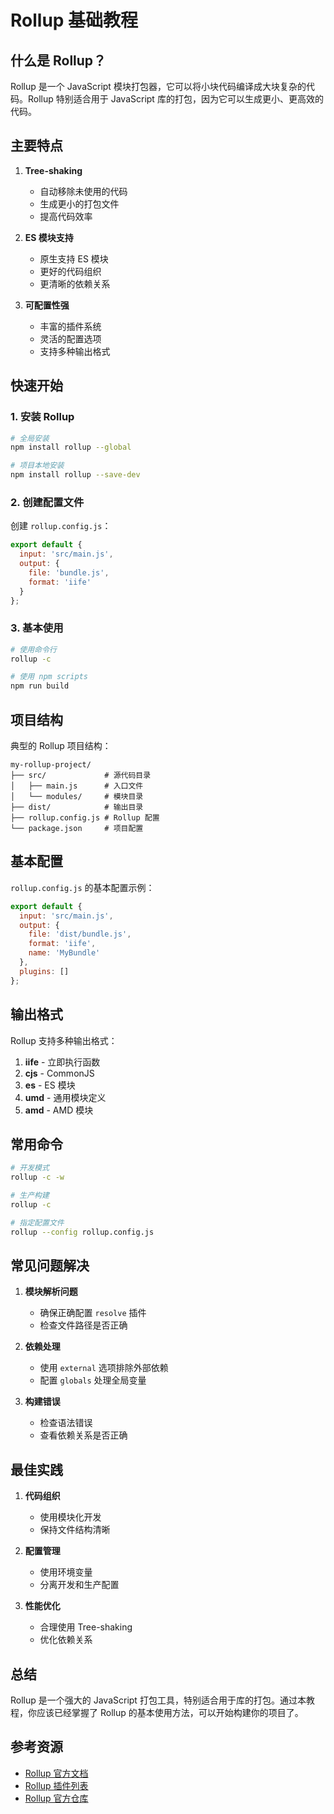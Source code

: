 # Rollup 基础教程

## 什么是 Rollup？

Rollup 是一个 JavaScript 模块打包器，它可以将小块代码编译成大块复杂的代码。Rollup 特别适合用于 JavaScript 库的打包，因为它可以生成更小、更高效的代码。

## 主要特点

1. **Tree-shaking**
   - 自动移除未使用的代码
   - 生成更小的打包文件
   - 提高代码效率

2. **ES 模块支持**
   - 原生支持 ES 模块
   - 更好的代码组织
   - 更清晰的依赖关系

3. **可配置性强**
   - 丰富的插件系统
   - 灵活的配置选项
   - 支持多种输出格式

## 快速开始

### 1. 安装 Rollup

```bash
# 全局安装
npm install rollup --global

# 项目本地安装
npm install rollup --save-dev
```

### 2. 创建配置文件

创建 `rollup.config.js`：

```javascript
export default {
  input: 'src/main.js',
  output: {
    file: 'bundle.js',
    format: 'iife'
  }
};
```

### 3. 基本使用

```bash
# 使用命令行
rollup -c

# 使用 npm scripts
npm run build
```

## 项目结构

典型的 Rollup 项目结构：

```text
my-rollup-project/
├── src/             # 源代码目录
│   ├── main.js      # 入口文件
│   └── modules/     # 模块目录
├── dist/            # 输出目录
├── rollup.config.js # Rollup 配置
└── package.json     # 项目配置
```

## 基本配置

`rollup.config.js` 的基本配置示例：

```javascript
export default {
  input: 'src/main.js',
  output: {
    file: 'dist/bundle.js',
    format: 'iife',
    name: 'MyBundle'
  },
  plugins: []
};
```

## 输出格式

Rollup 支持多种输出格式：

1. **iife** - 立即执行函数
2. **cjs** - CommonJS
3. **es** - ES 模块
4. **umd** - 通用模块定义
5. **amd** - AMD 模块

## 常用命令

```bash
# 开发模式
rollup -c -w

# 生产构建
rollup -c

# 指定配置文件
rollup --config rollup.config.js
```

## 常见问题解决

1. **模块解析问题**
   - 确保正确配置 `resolve` 插件
   - 检查文件路径是否正确

2. **依赖处理**
   - 使用 `external` 选项排除外部依赖
   - 配置 `globals` 处理全局变量

3. **构建错误**
   - 检查语法错误
   - 查看依赖关系是否正确

## 最佳实践

1. **代码组织**
   - 使用模块化开发
   - 保持文件结构清晰

2. **配置管理**
   - 使用环境变量
   - 分离开发和生产配置

3. **性能优化**
   - 合理使用 Tree-shaking
   - 优化依赖关系

## 总结

Rollup 是一个强大的 JavaScript 打包工具，特别适合用于库的打包。通过本教程，你应该已经掌握了 Rollup 的基本使用方法，可以开始构建你的项目了。

## 参考资源

- [Rollup 官方文档](https://rollupjs.org/guide/en/)
- [Rollup 插件列表](https://github.com/rollup/awesome)
- [Rollup 官方仓库](https://github.com/rollup/rollup)
